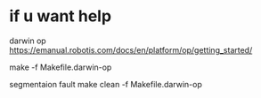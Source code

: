 # if u want help
darwin op
https://emanual.robotis.com/docs/en/platform/op/getting_started/

make -f Makefile.darwin-op


segmentaion fault 
make clean -f Makefile.darwin-op
